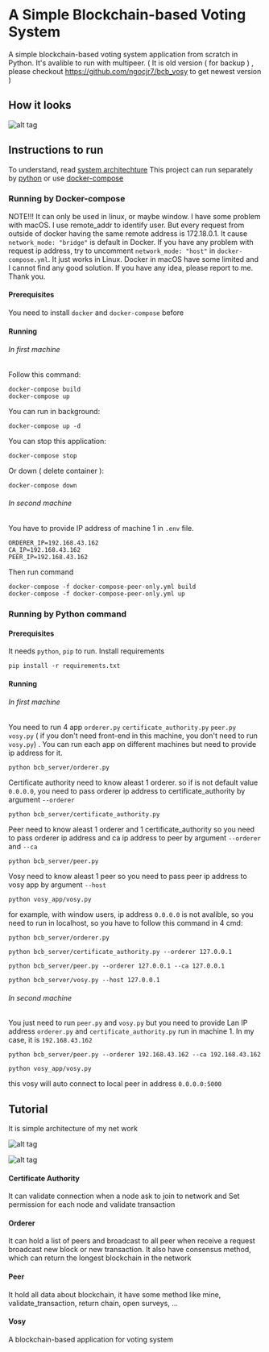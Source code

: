 # A Simple Blockchain-based Voting System

A simple  blockchain-based voting system application from scratch in Python. It's avalible to run with multipeer.
( It is old version ( for backup ) , please checkout https://github.com/ngocjr7/bcb_vosy to get newest version ) 

## How it looks

![alt tag](https://raw.githubusercontent.com/ngocjr7/bcb_vosy_backup/master/vosy_app/templates/sample.png)

## Instructions to run

To understand, read [system architechture](https://github.com/ngocjr7/bcb_vosy_backup#tutorial)
This project can run separately by [python](https://github.com/ngocjr7/bcb_vosy_backup#running-by-docker-compose) or use [docker-compose](https://github.com/ngocjr7/bcb_vosy_backup#running-by-python-command)

### Running by Docker-compose

NOTE!!! It can only be used in linux, or maybe window. I have some problem with macOS. I use remote_addr to identify user. But every request from outside of docker having the same remote address is 172.18.0.1. It cause `network_mode: "bridge"` is default in Docker. If you have any problem with request ip address, try to uncomment `network_mode: "host"` in `docker-compose.yml`. It just works in Linux. Docker in macOS have some limited and I cannot find any good solution. If you have any idea, please report to me. Thank you.

#### Prerequisites

You need to install `docker` and `docker-compose` before

#### Running

###### In first machine 

Follow this command:

```
docker-compose build
docker-compose up
```

You can run in background:
```
docker-compose up -d
```
You can stop this application:
```
docker-compose stop
```
Or down ( delete container ): 
```
docker-compose down
```

###### In second machine
You have to provide IP address of machine 1 in `.env` file.

```
ORDERER_IP=192.168.43.162
CA_IP=192.168.43.162
PEER_IP=192.168.43.162
```

Then run command

```
docker-compose -f docker-compose-peer-only.yml build
docker-compose -f docker-compose-peer-only.yml up
```

### Running by Python command

#### Prerequisites

It needs `python`, `pip` to run. Install requirements 

```
pip install -r requirements.txt
```

#### Running

###### In first machine
You need to run 4 app `orderer.py` `certificate_authority.py` `peer.py` `vosy.py` ( if you don't need front-end in this machine, you don't need to run `vosy.py`) . You can run each app on different machines but need to provide ip address for it. 

```
python bcb_server/orderer.py
```

Certificate authority need to know aleast 1 orderer. so if is not default value `0.0.0.0`, you need to pass orderer ip address to certificate_authority by argument `--orderer`
```
python bcb_server/certificate_authority.py
```

Peer need to know aleast 1 orderer and 1 certificate_authority so you need to pass orderer ip address and ca ip address to peer by argument `--orderer` and `--ca`
```
python bcb_server/peer.py
```

Vosy need to know aleast 1 peer so you need to pass peer ip address to vosy app by argument `--host`
```
python vosy_app/vosy.py
```

for example, with window users, ip address `0.0.0.0` is not avalible, so you need to run in localhost, so you have to follow this command in 4 cmd:

```
python bcb_server/orderer.py
```
```
python bcb_server/certificate_authority.py --orderer 127.0.0.1
```
```
python bcb_server/peer.py --orderer 127.0.0.1 --ca 127.0.0.1
```
```
python bcb_server/vosy.py --host 127.0.0.1
```

###### In second machine
You just need to run `peer.py` and `vosy.py` but you need to provide Lan IP address `orderer.py` and `certificate_authority.py` run in machine 1. In my case, it is `192.168.43.162`

```
python bcb_server/peer.py --orderer 192.168.43.162 --ca 192.168.43.162
```

```
python vosy_app/vosy.py
```

this vosy will auto connect to local peer in address `0.0.0.0:5000`

## Tutorial

It is simple architecture of my net work

![alt tag](https://raw.githubusercontent.com/ngocjr7/bcb_vosy/master/vosy_app_backup/templates/architecture.png)

![alt tag](https://raw.githubusercontent.com/ngocjr7/bcb_vosy/master/vosy_app_backup/templates/network_sample.png)


#### Certificate Authority

It can validate connection when a node ask to join to network and Set permission for each node and validate transaction

#### Orderer

It can hold a list of peers and broadcast to all peer when receive a request broadcast new block or new transaction.
It also have consensus method, which can return the longest blockchain in the network

#### Peer

It hold all data about blockchain, it have some method like mine, validate_transaction, return chain, open surveys, ...

#### Vosy

A blockchain-based application for voting system
